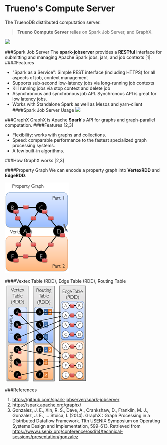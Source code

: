 # Trueno's Compute Server
The TruenoDB distributed computation server.

> **Trueno Compute Server** relies on Spark Job Server, and GraphX.


![](/assets/images/compute/compute-architecture.png)

###Spark Job Server
The **spark-jobserver** provides a **RESTful** interface for submitting and managing Apache Spark jobs, jars, and job contexts [1].
####Features
* "Spark as a Service": Simple REST interface (including HTTPS) for all aspects of job, context management
* Supports sub-second low-latency jobs via long-running job contexts
* Kill running jobs via stop context and delete job
* Asynchronous and synchronous job API. Synchronous API is great for low latency jobs.
* Works with Standalone Spark as well as Mesos and yarn-client
####Spark Job Server Usage
![](/assets/images/compute/spark-job-server-architecture.png)

###GraphX
GraphX is Apache **Spark**'s API for graphs and graph-parallel computation.
####Features [2,3]
* Flexibility: works with graphs and collections.
* Speed: comparable performance to the fastest specialized graph processing systems.
* A few built-in algorithms.

###How GraphX works [2,3]

####Property Graph
We can encode a property graph into **VertexRDD** and **EdgeRDD**.

![](/assets/images/compute/property-graph.png)

####Vextex Table (RDD), Edge Table (RDD), Routing Table
![](/assets/images/compute/encoding-graph.png)

###References
  1. https://github.com/spark-jobserver/spark-jobserver
  2. https://spark.apache.org/graphx/
  3. Gonzalez, J. E., Xin, R. S., Dave, A., Crankshaw, D., Franklin, M. J., Gonzalez, J. E., … Stoica, I. (2014). GraphX : Graph Processing in a Distributed Dataflow Framework. 11th USENIX Symposium on Operating Systems Design and Implementation, 599–613. Retrieved from https://www.usenix.org/conference/osdi14/technical-sessions/presentation/gonzalez